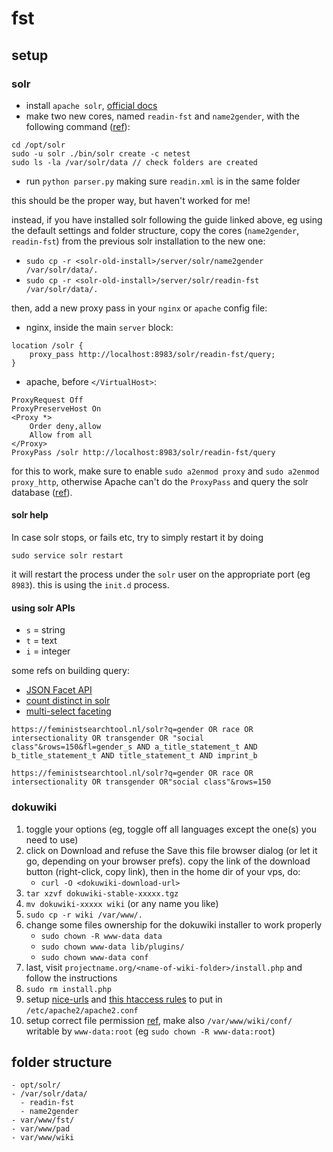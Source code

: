 # fst

## setup

### solr

- install `apache solr`, [official docs](https://lucene.apache.org/solr/guide/7_5/taking-solr-to-production.html)
- make two new cores, named `readin-fst` and `name2gender`, with the following command ([ref](https://stackoverflow.com/a/43032588)):

```
cd /opt/solr
sudo -u solr ./bin/solr create -c netest
sudo ls -la /var/solr/data // check folders are created
```

- run `python parser.py` making sure `readin.xml` is in the same folder

this should be the proper way, but haven't worked for me!

instead, if you have installed solr following the guide linked above, eg using the default settings and folder structure, copy the cores (`name2gender`, `readin-fst`) from the previous solr installation to the new one:

- `sudo cp -r <solr-old-install>/server/solr/name2gender /var/solr/data/.`
- `sudo cp -r <solr-old-install>/server/solr/readin-fst /var/solr/data/.`

then, add a new proxy pass in your `nginx` or `apache` config file:

- nginx, inside the main `server` block:

```
location /solr {
	proxy_pass http://localhost:8983/solr/readin-fst/query;
}
```

- apache, before `</VirtualHost>`:

```
ProxyRequest Off
ProxyPreserveHost On
<Proxy *>
	Order deny,allow
	Allow from all
</Proxy>
ProxyPass /solr http://localhost:8983/solr/readin-fst/query
```

for this to work, make sure to enable `sudo a2enmod proxy` and `sudo a2enmod proxy_http`, otherwise Apache can't do the `ProxyPass` and query the solr database ([ref](https://stackoverflow.com/a/26045183)).

#### solr help 

In case solr stops, or fails etc, try to simply restart it by doing

```
sudo service solr restart
```

it will restart the process under the `solr` user on the appropriate port (eg `8983`). this is using the `init.d` process.

#### using solr APIs

- `s` = string
- `t` = text
- `i` = integer

some refs on building query:

- [JSON Facet API](http://yonik.com/json-facet-api/)
- [count distinct in solr](http://yonik.com/solr-count-distinct/)
- [multi-select faceting](http://yonik.com/multi-select-faceting/)

```
https://feministsearchtool.nl/solr?q=gender OR race OR intersectionality OR transgender OR "social class"&rows=150&fl=gender_s AND a_title_statement_t AND b_title_statement_t AND title_statement_t AND imprint_b
```

```
https://feministsearchtool.nl/solr?q=gender OR race OR intersectionality OR transgender OR"social class"&rows=150
```

### dokuwiki

1. toggle your options (eg, toggle off all languages except the one(s) you need to use)
2. click on Download and refuse the Save this file browser dialog (or let it go, depending on your browser prefs). copy the link of the download button (right-click, copy link), then in the home dir of your vps, do:
   - `curl -O <dokuwiki-download-url>`
3. `tar xzvf dokuwiki-stable-xxxxx.tgz`
4. `mv dokuwiki-xxxxx wiki` (or any name you like)
5. `sudo cp -r wiki /var/www/.`
6. change some files ownership for the dokuwiki installer to work properly
   - `sudo chown -R www-data data`
   - `sudo chown www-data lib/plugins/`
   - `sudo chown www-data conf`
7. last, visit `projectname.org/<name-of-wiki-folder>/install.php` and follow the instructions
8. `sudo rm install.php`
9. setup [nice-urls](https://www.dokuwiki.org/install:apache) and [this htaccess rules](https://ada.adrianheine.de/dokuwiki-php-execution#solutions_in_the_configuration) to put in `/etc/apache2/apache2.conf`
10. setup correct file permission [ref](https://www.howtoforge.com/tutorial/debian-dokuwiki-apache-installation/), make also `/var/www/wiki/conf/` writable by `www-data:root` (eg `sudo chown -R www-data:root`)
 
## folder structure

``` 
- opt/solr/
- /var/solr/data/
  - readin-fst
  - name2gender
- var/www/fst/
- var/www/pad
- var/www/wiki
```
